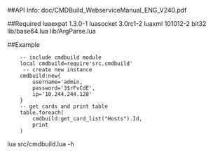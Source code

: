 ##API Info:
	doc/CMDBuild_WebserviceManual_ENG_V240.pdf 

##Required
	luaexpat 1.3.0-1
	luasocket 3.0rc1-2
	luaxml 101012-2
	bit32
	lib/base64.lua
  lib/ArgParse.lua

##Example
```
	-- include cmdbuild module
	local cmdbuild=require'src.cmdbuild'
	 -- create new instance
	cmdbuild:new{
		username='admin, 
		password='3$rFvCdE', 
		ip='10.244.244.128'
	}
	-- get cards and print table
	table.foreach(
		cmdbuild:get_card_list("Hosts").Id, 
		print
	)
```
  lua src/cmdbuild.lua -h
